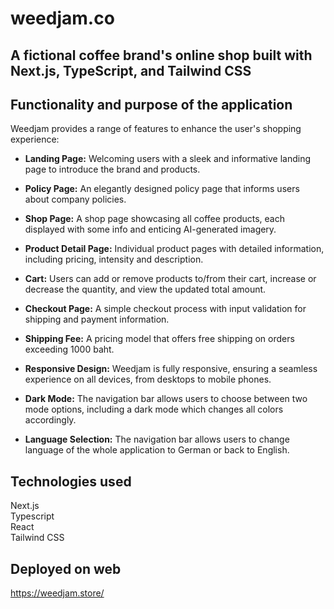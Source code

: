 # weedjam.co

<h2>A fictional coffee brand's online shop built with Next.js, TypeScript, and Tailwind CSS</h2>

<h2>Functionality and purpose of the application</h2>
<p>
Weedjam provides a range of features to enhance the user's shopping experience:

- **Landing Page:** Welcoming users with a sleek and informative landing page to introduce the brand and products.

- **Policy Page:** An elegantly designed policy page that informs users about company policies.

- **Shop Page:** A shop page showcasing all coffee products, each displayed with some info and enticing AI-generated imagery.

- **Product Detail Page:** Individual product pages with detailed information, including pricing, intensity and description.

- **Cart:** Users can add or remove products to/from their cart, increase or decrease the quantity, and view the updated total amount.

- **Checkout Page:** A simple checkout process with input validation for shipping and payment information.

- **Shipping Fee:** A pricing model that offers free shipping on orders exceeding 1000 baht.

- **Responsive Design:** Weedjam is fully responsive, ensuring a seamless experience on all devices, from desktops to mobile phones.

- **Dark Mode:** The navigation bar allows users to choose between two mode options, including a dark mode which changes all colors accordingly.

- **Language Selection:** The navigation bar allows users to change language of the whole application to German or back to English.

</p>
  
<h2>Technologies used</h2>
<p>
Next.js
<br>
Typescript
<br>
React
<br>
Tailwind CSS
<br>

<h2>Deployed on web</h2>

 https://weedjam.store/

 
